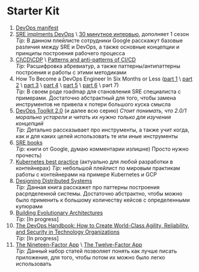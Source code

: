 # Starter Kit

1. [DevOps manifest](https://sites.google.com/a/jezhumble.net/devops-manifesto/)
2. [SRE implments DevOps](https://www.youtube.com/watch?v=uTEL8Ff1Zvk&list=PLIivdWyY5sqJrKl7D2u-gmis8h9K66qoj) \ [30 минутное интервью](https://youtu.be/vB_6mrVy2RA), дополняет 1 сезон  
    _Tip:_ В данном плейлисте сотрудники Google расскажут базовые различия между SRE и DevOps, а также основные концепции и принципы построения рабочего процесса
3. [CI\CD\CDP](https://thenewstack.io/understanding-the-difference-between-ci-and-cd) \ [Patterns and anti-patterns of CI/CD](https://www.gronau-it-cloud-computing.de/pattern-and-anti-pattern-cicd/)  
    _Tip:_ Расшифровка абревиатур, а также паттерны/антипаттерны построения и работы с этими методиками
4. How To Become a DevOps Engineer In Six Months or Less ([part 1](https://medium.com/@devfire/how-to-become-a-devops-engineer-in-six-months-or-less-366097df7737) \ [part 2](https://medium.com/@devfire/how-to-become-a-devops-engineer-in-six-months-or-less-part-2-configure-a2dfc11f6f7d) \ [part 3](https://medium.com/@devfire/how-to-become-a-devops-engineer-in-six-months-or-less-part-3-version-76034885a7ab) \ [part 4](https://medium.com/@devfire/how-to-become-a-devops-engineer-in-six-months-or-less-part-4-package-47677ca2f058) \ [part 5](https://medium.com/@devfire/how-to-become-a-devops-engineer-in-six-months-or-less-part-5-deploy-83e790545c23) \ [part 6](https://medium.com/@devfire/how-to-become-a-devops-engineer-in-six-months-or-less-part-6-run-214e78c6dfcf) \ part 7)  
    _Tip:_ В своем роде roadmap для становления SRE специалиста с примерами. Достаточно абстрактный для того, чтобы замена инструментов не привела к потери большого куска смысла
5. [DevOps Toolkit 2.0](https://leanpub.com/u/vfarcic) (и далее всю серию) _Стоит понимать, что 2.0/1 морально устарели и читать их нужно только для изучения концепций_  
    _Tip:_ Детально рассказывает про инструменты,  а также учит когда, как и для каких целей использовать те или иные инструменты
6. [SRE books](https://landing.google.com/sre/books/)  
    _Tip:_ книги от Google, думаю комментарии излишне) Просто нужно прочесть)  
7. [Kubernetes best practice](https://www.youtube.com/watch?v=wGz_cbtCiEA&list=PLIivdWyY5sqL3xfXz5xJvwzFW_tlQB_GB) (актуально для любой разработки в контейнерах)
    _Tip:_ небольшой плейлист по мировым практикам работы с контейнерами на примере Kubernetes и GCP
8. [Designing Distributed Systems](http://shop.oreilly.com/product/0636920072768.do)  
    _Tip:_ Данная книга расскажет про паттерны построения расрпделенной системы. Достаточно абстрактно, чтобы можно было применить к большому количеству кейсов с определенными купюрами
9. [Building Evolutionary Architectures](https://www.oreilly.com/library/view/building-evolutionary-architectures/9781491986356/)  
    _Tip:_ [In progress]
10. [The DevOps Handbook: How to Create World-Class Agility, Reliability, and Security in Technology Organizations](https://www.amazon.com/DevOps-Handbook-World-Class-Reliability-Organizations/dp/1942788002)  
    _Tip:_ [In progress]
11. [The Nineteen-Factor App](https://medium.com/ibm-cloud/7-missing-factors-from-12-factor-application-2a3e1169bd9d) \ [The Twelve-Factor App](https://12factor.net/)  
    _Tip:_ Данный набор статей позволяет понять как лучше писать приложения, для того, чтобы потом их можно было легко использовать
